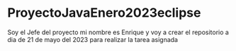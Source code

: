 # ProyectoJavaEnero2023eclipse
Soy el Jefe del proyecto mi nombre es Enrique y voy a crear el repositorio a dia de 21 de mayo del 2023 para realizar la tarea asignada
